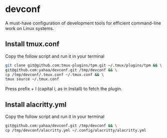 # devconf
A must-have configuration of development tools for efficient command-line work on Linux systems.

## Install tmux.conf

Copy the follow script and run it in your terminal
```bash
git clone git@github.com:tmux-plugins/tpm.git ~/.tmux/plugins/tpm && \
git@github.com:yahaa/devconf.git /tmp/devconf && \
cp /tmp/devconf/.tmux.conf ~/.tmux.conf && \
tmux source ~/.tmux.conf
```

Press prefix + I (capital i, as in Install) to fetch the plugin.


## Install alacritty.yml

Copy the follow script and run it in your terminal
```bash
git@github.com:yahaa/devconf.git /tmp/devconf && \
cp /tmp/devconf/alacritty.yml ~/.config/alacritty/alacritty.yml 
```

